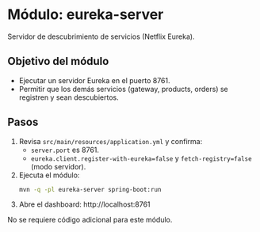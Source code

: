 # Módulo: eureka-server

Servidor de descubrimiento de servicios (Netflix Eureka).

## Objetivo del módulo

- Ejecutar un servidor Eureka en el puerto 8761.
- Permitir que los demás servicios (gateway, products, orders) se registren y
  sean descubiertos.

## Pasos

1. Revisa `src/main/resources/application.yml` y confirma:
    - `server.port` es 8761.
    - `eureka.client.register-with-eureka=false` y `fetch-registry=false` (modo
      servidor).
2. Ejecuta el módulo:
   ```bash
   mvn -q -pl eureka-server spring-boot:run
   ```
3. Abre el dashboard: http://localhost:8761

No se requiere código adicional para este módulo.
